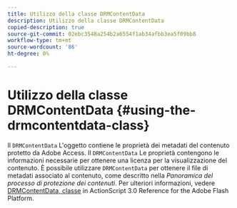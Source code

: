 ```yaml
---
title: Utilizzo della classe DRMContentData
description: Utilizzo della classe DRMContentData
copied-description: true
source-git-commit: 02ebc3548a254b2a6554f1ab34afbb3ea5f09bb8
workflow-type: tm+mt
source-wordcount: '86'
ht-degree: 0%

---
```


# Utilizzo della classe DRMContentData {#using-the-drmcontentdata-class}

Il `DRMContentData` L&#39;oggetto contiene le proprietà dei metadati del contenuto protetto da Adobe Access. Il `DRMContentData` Le proprietà contengono le informazioni necessarie per ottenere una licenza per la visualizzazione del contenuto. È possibile utilizzare `DRMContentData` per ottenere il file di metadati associato al contenuto, come descritto nella *Panoramica del processo di protezione dei contenuti*. Per ulteriori informazioni, vedere [DRMContentData, classe](https://help.adobe.com/en_US/FlashPlatform/reference/actionscript/3/flash/net/drm/DRMContentData.html) in ActionScript 3.0 Reference for the Adobe Flash Platform.
